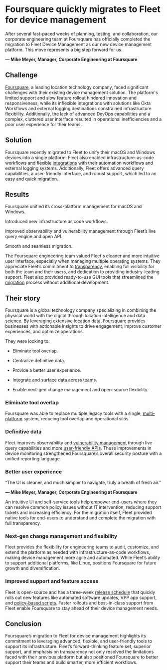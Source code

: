 # Foursquare quickly migrates to Fleet for device management

<div purpose="attribution-quote">

After several fast-paced weeks of planning, testing, and collaboration, our corporate engineering team at Foursquare has officially completed the migration to Fleet Device Management as our new device management platform. This move represents a big step forward for us.

**— Mike Meyer, Manager, Corporate Engineering at Foursquare**
</div>

## Challenge

[Foursquare](https://foursquare.com/), a leading location technology company, faced significant challenges with their existing device management solution. The platform's limited support and slow feature rollout hindered innovation and responsiveness, while its inflexible integrations with solutions like Okta Workflows and external logging destinations constrained infrastructure flexibility. Additionally, the lack of advanced DevOps capabilities and a complex, cluttered user interface resulted in operational inefficiencies and a poor user experience for their teams.

## Solution

Foursquare recently migrated to Fleet to unify their macOS and Windows devices into a single platform. Fleet also enabled infrastructure-as-code workflows and flexible [integrations](https://fleetdm.com/integrations) with their automation workflows and external logging systems. Additionally, Fleet offers advanced query capabilities, a user-friendly interface, and robust support, which led to an easy and quick migration.

## Results

<div purpose="checklist">

Foursquare unified its cross-platform management for macOS and Windows.

Introduced new infrastructure as code workflows.

Improved observability and vulnerability management through Fleet’s live query engine and open API.

Smooth and seamless migration.
</div>

The Foursquare engineering team valued Fleet's cleaner and more intuitive user interface, especially when managing multiple operating systems. They appreciate Fleet’s commitment to [transparency](https://fleetdm.com/better), enabling full visibility for both the team and their users, and dedication to providing industry-leading support. Fleet also provided ready-to-use GUI tools that streamlined the [migration](https://fleetdm.com/guides/seamless-mdm-migration) process without additional development.

## Their story

Foursquare is a global technology company specializing in combining the physical world with the digital through location intelligence and data science. By leveraging extensive location data, Foursquare provides businesses with actionable insights to drive engagement, improve customer experiences, and optimize operations.

They were looking to:

- Eliminate tool overlap.

- Centralize definitive data.

- Provide a better user experience.

- Integrate and surface data across teams.

- Enable next-gen change management and open-source flexibility.


### Eliminate tool overlap

Foursquare was able to replace multiple legacy tools with a single, [multi-platform](https://fleetdm.com/device-management) system, reducing tool overlap and operational silos.

### Definitive data

Fleet improves observability and [vulnerability management](https://fleetdm.com/software-management) through live query capabilities and more [user-friendly APIs](https://fleetdm.com/docs/rest-api/rest-api). These improvements in device monitoring strengthened Foursquare’s overall security posture with a unified reporting language.

### Better user experience

<div purpose="attribution-quote">

“The UI is cleaner, and much simpler to navigate, truly a breath of fresh air.”

**— Mike Meyer, Manager, Corporate Engineering at Foursquare**
</div>

An intuitive UI and self-service tools help empower end-users where they can resolve common policy issues without IT intervention, reducing support tickets and increasing efficiency. For the migration itself, Fleet provided native tools for end-users to understand and complete the migration with full transparency.

### Next-gen change management and flexibility

Fleet provides the flexibility for engineering teams to audit, customize, and extend the platform as needed with infrastructure-as-code workflows, making device management more agile and automated. While Fleet’s ability to support additional platforms, like Linux, positions Foursquare for future growth and diversification.

### Improved support and feature access

Fleet is open-source and has a three-week [release schedule](https://github.com/fleetdm/fleet/releases) that quickly rolls out new features like automated software updates, VPP app support, and [policy-based scripts](https://fleetdm.com/guides/policy-automation-run-script). Faster rollouts and best-in-class support from Fleet enable Foursquare to stay ahead of their device management needs.


## Conclusion

Foursquare’s migration to Fleet for device management highlights its commitment to leveraging advanced, flexible, and user-friendly tools to support its infrastructure. Fleet’s forward-thinking feature set, superior support, and emphasis on transparency not only resolved the limitations faced with their previous platform but also positioned Foursquare to better support their teams and build smarter, more efficient workflows.

<call-to-action></call-to-action>

<meta name="category" value="announcements">
<meta name="authorGitHubUsername" value="Drew-P-drawers">
<meta name="authorFullName" value="Andrew Baker">
<meta name="publishedOn" value="2024-12-13">
<meta name="articleTitle" value="Foursquare quickly migrates to Fleet for Device Management">
<meta name="description" value="Foursquare quickly migrates to Fleet for Device Management">
<meta name="showOnTestimonialsPageWithEmoji" value="🚪">

